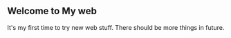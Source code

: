 ## Welcome to My web

It's my first time to try new web stuff.
There should be more things in future.
